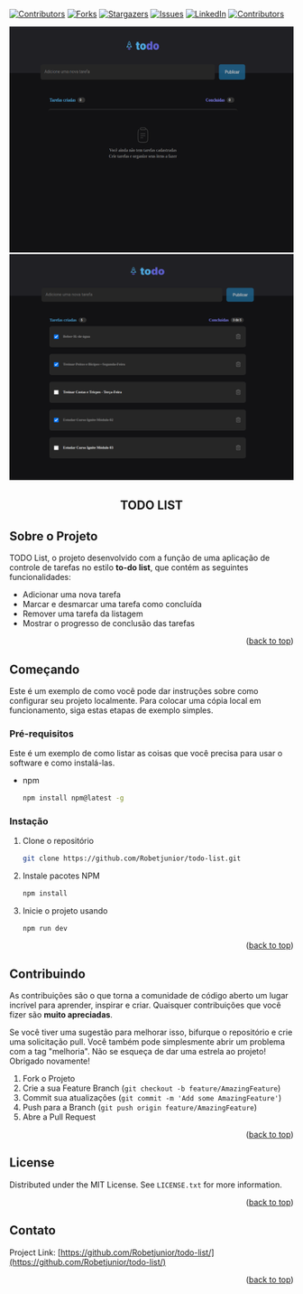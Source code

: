 <!-- Improved compatibility of back to top link: See: https://github.com/othneildrew/Best-README-Template/pull/73 -->
<a name="readme-top"></a>
<!--
*** Thanks for checking out the Best-README-Template. If you have a suggestion
*** that would make this better, please fork the repo and create a pull request
*** or simply open an issue with the tag "enhancement".
*** Don't forget to give the project a star!
*** Thanks again! Now go create something AMAZING! :D
-->



<!-- PROJECT SHIELDS -->
<!--
*** I'm using markdown "reference style" links for readability.
*** Reference links are enclosed in brackets [ ] instead of parentheses ( ).
*** See the bottom of this document for the declaration of the reference variables
*** for contributors-url, forks-url, etc. This is an optional, concise syntax you may use.
*** https://www.markdownguide.org/basic-syntax/#reference-style-links
-->
[![Contributors][contributors-shield]][contributors-url]
[![Forks][forks-shield]][forks-url]
[![Stargazers][stars-shield]][stars-url]
[![Issues][issues-shield]][issues-url]
[![LinkedIn][linkedin-shield]][linkedin-url]
[![Contributors][contributors-shield]][contributors-url]

  <a href="https://github.com/Robetjunior/todo-list">
    <img src="./public/todoListEmpty.png" alt="Logo" width="600" height="400">
  </a>
  <a href="https://github.com/Robetjunior/todo-list">
    <img src="./public/TodoListTasks.png" alt="Logo" width="600" height="400">
  </a>

<h2 align="center">TODO LIST</h2>


<!-- ABOUT THE PROJECT -->
## Sobre o Projeto

TODO List, o projeto desenvolvido com a função de uma aplicação de controle de tarefas no estilo **to-do list**, que contém as seguintes funcionalidades:

- Adicionar uma nova tarefa
- Marcar e desmarcar uma tarefa como concluída
- Remover uma tarefa da listagem
- Mostrar o progresso de conclusão das tarefas

<p align="right">(<a href="#readme-top">back to top</a>)</p>


<!-- GETTING STARTED -->
## Começando

Este é um exemplo de como você pode dar instruções sobre como configurar seu projeto localmente.
Para colocar uma cópia local em funcionamento, siga estas etapas de exemplo simples.

### Pré-requisitos

Este é um exemplo de como listar as coisas que você precisa para usar o software e como instalá-las.
* npm
  ```sh
  npm install npm@latest -g
  ```

### Instação

1. Clone o repositório
   ```sh
   git clone https://github.com/Robetjunior/todo-list.git
   ```
2. Instale pacotes NPM
   ```sh
   npm install
   ```
3. Inicie o projeto usando
   ```
   npm run dev
   ```

<p align="right">(<a href="#readme-top">back to top</a>)</p>


<!-- CONTRIBUTING -->
## Contribuindo

As contribuições são o que torna a comunidade de código aberto um lugar incrível para aprender, inspirar e criar. Quaisquer contribuições que você fizer são **muito apreciadas**.

Se você tiver uma sugestão para melhorar isso, bifurque o repositório e crie uma solicitação pull. Você também pode simplesmente abrir um problema com a tag "melhoria".
Não se esqueça de dar uma estrela ao projeto! Obrigado novamente!

1. Fork o Projeto
2. Crie a sua Feature Branch (`git checkout -b feature/AmazingFeature`)
3. Commit sua atualizações (`git commit -m 'Add some AmazingFeature'`)
4. Push para a  Branch (`git push origin feature/AmazingFeature`)
5. Abre a Pull Request

<p align="right">(<a href="#readme-top">back to top</a>)</p>



<!-- LICENSE -->
## License

Distributed under the MIT License. See `LICENSE.txt` for more information.

<p align="right">(<a href="#readme-top">back to top</a>)</p>



<!-- CONTACT -->
## Contato

Project Link: [https://github.com/Robetjunior/todo-list/](https://github.com/Robetjunior/todo-list/)

<p align="right">(<a href="#readme-top">back to top</a>)</p>


<!-- MARKDOWN LINKS & IMAGES -->
<!-- https://www.markdownguide.org/basic-syntax/#reference-style-links -->
[contributors-shield]: https://img.shields.io/github/contributors/Robetjunior/todo-list.svg?style=for-the-badge
[contributors-url]: https://github.com/Robetjunior/todo-list/graphs/contributors
[forks-shield]: https://img.shields.io/github/forks/Robetjunior/todo-list.svg?style=for-the-badge
[forks-url]: https://github.com/Robetjunior/todo-list/network/members
[stars-shield]: https://img.shields.io/github/stars/Robetjunior/todo-list.svg?style=for-the-badge
[stars-url]: https://github.com/Robetjunior/todo-list/stargazers
[issues-shield]: https://img.shields.io/github/issues/Robetjunior/todo-list.svg?style=for-the-badge
[issues-url]: https://github.com/Robetjunior/todo-list/issues
[license-shield]: https://img.shields.io/github/license/Robetjunior/todo-list.svg?style=for-the-badge
[license-url]: https://github.com/Robetjunior/todo-list/blob/master/LICENSE.txt
[linkedin-shield]: https://img.shields.io/badge/-LinkedIn-black.svg?style=for-the-badge&logo=linkedin&colorB=555
[linkedin-url]: https://linkedin.com/in/josé-roberto-dev/